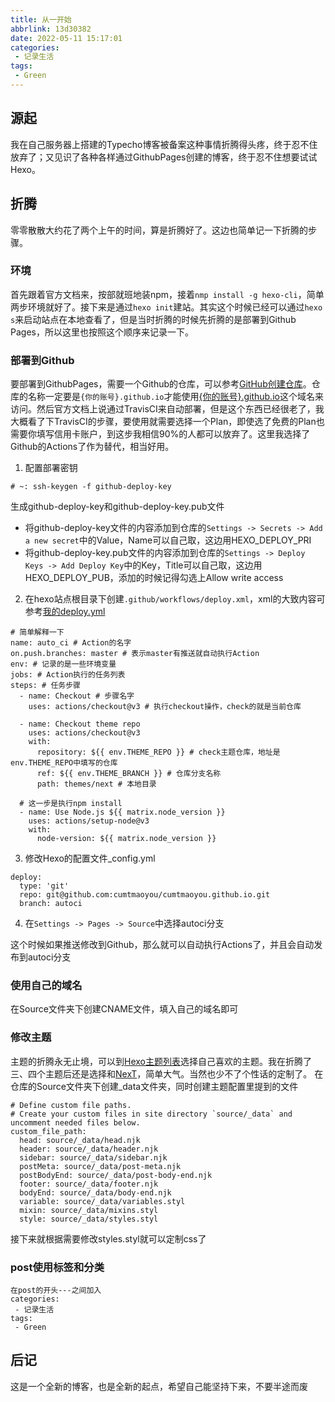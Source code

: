 ```yaml
---
title: 从一开始
abbrlink: 13d30382
date: 2022-05-11 15:17:01
categories:
 - 记录生活
tags:
 - Green
---
```

## 源起
我在自己服务器上搭建的Typecho博客被备案这种事情折腾得头疼，终于忍不住放弃了；又见识了各种各样通过GithubPages创建的博客，终于忍不住想要试试Hexo。
## 折腾
零零散散大约花了两个上午的时间，算是折腾好了。这边也简单记一下折腾的步骤。
### 环境
首先跟着官方文档来，按部就班地装npm，接着`nmp install -g hexo-cli`，简单两步环境就好了。接下来是通过`hexo init`建站。其实这个时候已经可以通过`hexo s`来启动站点在本地查看了，但是当时折腾的时候先折腾的是部署到Github Pages，所以这里也按照这个顺序来记录一下。
### 部署到Github
要部署到GithubPages，需要一个Github的仓库，可以参考[GitHub创建仓库](https://docs.github.com/cn/get-started/quickstart/create-a-repo)。仓库的名称一定要是`{你的账号}.github.io`才能使用[{你的账号}.github.io](https://cumtmaoyou.github.io)这个域名来访问。然后官方文档上说通过TravisCI来自动部署，但是这个东西已经很老了，我大概看了下TravisCI的步骤，要使用就需要选择一个Plan，即使选了免费的Plan也需要你填写信用卡账户，到这步我相信90%的人都可以放弃了。这里我选择了Github的Actions了作为替代，相当好用。
1. 配置部署密钥
```
# ~: ssh-keygen -f github-deploy-key
```
生成github-deploy-key和github-deploy-key.pub文件
- 将github-deploy-key文件的内容添加到仓库的`Settings -> Secrets -> Add a new secret`中的Value，Name可以自己取，这边用HEXO_DEPLOY_PRI
- 将github-deploy-key.pub文件的内容添加到仓库的`Settings -> Deploy Keys -> Add Deploy Key`中的Key，Title可以自己取，这边用HEXO_DEPLOY_PUB，添加的时候记得勾选上Allow write access
2. 在hexo站点根目录下创建`.github/workflows/deploy.xml`，xml的大致内容可参考[我的deploy.yml](https://github.com/cumtmaoyou/cumtmaoyou.github.io/blob/master/.github/workflows/deploy.yml)
```
# 简单解释一下
name: auto_ci # Action的名字
on.push.branches: master # 表示master有推送就自动执行Action
env: # 记录的是一些环境变量
jobs: # Action执行的任务列表
steps: # 任务步骤
  - name: Checkout # 步骤名字
    uses: actions/checkout@v3 # 执行checkout操作，check的就是当前仓库

  - name: Checkout theme repo
    uses: actions/checkout@v3
    with:
      repository: ${{ env.THEME_REPO }} # check主题仓库，地址是env.THEME_REPO中填写的仓库
      ref: ${{ env.THEME_BRANCH }} # 仓库分支名称
      path: themes/next # 本地目录
    
  # 这一步是执行npm install
  - name: Use Node.js ${{ matrix.node_version }}
    uses: actions/setup-node@v3
    with:
      node-version: ${{ matrix.node_version }}
```
3. 修改Hexo的配置文件_config.yml
```
deploy:
  type: 'git'
  repo: git@github.com:cumtmaoyou/cumtmaoyou.github.io.git
  branch: autoci
```
4. 在`Settings -> Pages -> Source`中选择autoci分支

这个时候如果推送修改到Github，那么就可以自动执行Actions了，并且会自动发布到autoci分支
### 使用自己的域名
在Source文件夹下创建CNAME文件，填入自己的域名即可
### 修改主题
主题的折腾永无止境，可以到[Hexo主题列表](https://hexo.io/themes/)选择自己喜欢的主题。我在折腾了三、四个主题后还是选择和[NexT](https://github.com/next-theme/hexo-theme-next)，简单大气。当然也少不了个性话的定制了。
在仓库的Source文件夹下创建_data文件夹，同时创建主题配置里提到的文件
```
# Define custom file paths.
# Create your custom files in site directory `source/_data` and uncomment needed files below.
custom_file_path:
  head: source/_data/head.njk
  header: source/_data/header.njk
  sidebar: source/_data/sidebar.njk
  postMeta: source/_data/post-meta.njk
  postBodyEnd: source/_data/post-body-end.njk
  footer: source/_data/footer.njk
  bodyEnd: source/_data/body-end.njk
  variable: source/_data/variables.styl
  mixin: source/_data/mixins.styl
  style: source/_data/styles.styl
```
接下来就根据需要修改styles.styl就可以定制css了

### post使用标签和分类
```
在post的开头---之间加入
categories:
 - 记录生活
tags:
 - Green
```

## 后记
这是一个全新的博客，也是全新的起点，希望自己能坚持下来，不要半途而废
